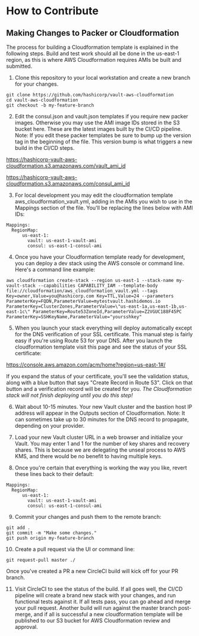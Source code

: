 # How to Contribute

## Making Changes to Packer or Cloudformation
The process for building a Cloudformation template is explained in the following steps. Build and test work should all be done in the us-east-1 region, as this is where AWS Cloudformation requires AMIs be built and submitted.

1. Clone this repository to your local workstation and create a new branch for your changes.

```
git clone https://github.com/hashicorp/vault-aws-cloudformation
cd vault-aws-cloudformation
git checkout -b my-feature-branch
```

2. Edit the consul.json and vault.json templates if you require new packer images. Otherwise you may use the AMI image IDs stored in the S3 bucket here. These are the latest images built by the CI/CD pipeline. Note: If you edit these packer templates be sure to bump up the version tag in the beginning of the file. This version bump is what triggers a new build in the CI/CD steps.

https://hashicorp-vault-aws-cloudformation.s3.amazonaws.com/vault_ami_id

https://hashicorp-vault-aws-cloudformation.s3.amazonaws.com/consul_ami_id

3. For local development you may edit the cloudformation template aws_cloudformation_vault.yml, adding in the AMIs you wish to use in the Mappings section of the file. You'll be replacing the lines below with AMI IDs:

```
Mappings:
  RegionMap: 
      us-east-1:
        vault: us-east-1-vault-ami
        consul: us-east-1-consul-ami
```

4. Once you have your Cloudformation template ready for development, you can deploy a dev stack using the AWS console or command line. Here's a command line example:

```
aws cloudformation create-stack --region us-east-1 --stack-name my-vault-stack --capabilities CAPABILITY_IAM --template-body file://cloudformation/aws_cloudformation_vault.yml --tags Key=owner,Value=you@hashicorp.com Key=TTL,Value=24 --parameters ParameterKey=FQDN,ParameterValue=mytestvault.hashidemos.io ParameterKey=ClusterZones,ParameterValue=\"us-east-1a,us-east-1b,us-east-1c\" ParameterKey=Route53ZoneId,ParameterValue=Z2VGUC188F45PC ParameterKey=SSHKeyName,ParameterValue="yoursshkey"
```

5. When you launch your stack everything will deploy automatically except for the DNS verification of your SSL certificate. This manual step is fairly easy if you're using Route 53 for your DNS. After you launch the cloudformation template visit this page and see the status of your SSL certificate:

https://console.aws.amazon.com/acm/home?region=us-east-1#/

If you expand the status of your certificate, you'll see the validation status, along with a blue button that says "Create Record in Route 53". Click on that button and a verification record will be created for you. *The Cloudformation stack will not finish deploying until you do this step!*

6. Wait about 10-15 minutes. Your new Vault cluster and the bastion host IP address will appear in the Outputs section of Cloudformation. Note: It can sometimes take up to 30 minutes for the DNS record to propagate, depending on your provider.

7. Load your new Vault cluster URL in a web browser and initialize your Vault. You may enter 1 and 1 for the number of key shares and recovery shares. This is because we are delegating the unseal process to AWS KMS, and there would be no benefit to having multiple keys.

8. Once you're certain that everything is working the way you like, revert these lines back to their default:

```
Mappings:
  RegionMap: 
      us-east-1:
        vault: us-east-1-vault-ami
        consul: us-east-1-consul-ami
```

9. Commit your changes and push them to the remote branch:

```
git add .
git commit -m "Make some changes."
git push origin my-feature-branch
```

10. Create a pull request via the UI or command line:

```
git request-pull master ./
```

Once you've created a PR a new CircleCI build will kick off for your PR branch.

11.  Visit CircleCI to see the status of the build. If all goes well, the CI/CD pipeline will create a brand new stack with your changes, and run functional tests against it. If all tests pass, you can go ahead and merge your pull request. Another build will run against the master branch post-merge, and if all is successful a new cloudformation template will be published to our S3 bucket for AWS Cloudformation review and approval.
